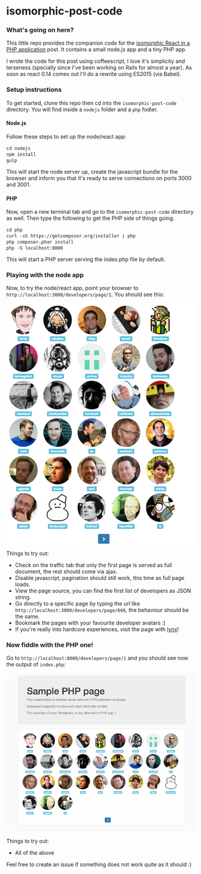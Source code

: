 # isomorphic-post-code

### What's going on here?
This little repo provides the companion code for the [isomorphic React in a PHP application](http://ericescalante.com/2015/06/07/isomorphic/) post. It contains a small node.js app and a tiny PHP app. 

I wrote the code for this post using coffeescript, I love it's simplicity and terseness (specially since I've been working on Rails for almost a year). As soon as react 0.14 comes out I'll do a rewrite using ES2015 (via Babel).

### Setup instructions
To get started, clone this repo then cd into the `isomorphic-post-code` directory. You will find inside a `nodejs` folder and a `php` fodler.
#### Node.js
Follow these steps to set up the node/react app:
``` 
cd nodejs
npm install
gulp
```
This will start the node server up, create the javascript bundle for the browser and inform you that it's ready to serve connections on ports 3000 and 3001.
#### PHP
Now, open a new terminal tab and go to the  `isomorphic-post-code` directory as well. Then type the following to get the PHP side of things going.
```
cd php
curl -sS https://getcomposer.org/installer | php
php composer.phar install
php -S localhost:8000
```
This will start a PHP server serving the index.php file by default.

### Playing with the node app
Now, to try the node/react app, point your browser to `http://localhost:3000/developers/page/1`. You should see this:

![Alt text](/screenshots/screenshot1.png?raw=true "node.js app")

Things to try out:
* Check on the traffic tab that only the first page is served as full document, the rest should come via ajax.
* Disable javascript, pagination should still work, this time as full page loads.
* View the page source, you can find the first list of developers as JSON string.
* Go directly to a specific page by typing the url like `http://localhost:3000/developers/page/666`, the behaviour should be the same.
* Bookmark the pages with your favourite developer avatars :)
* If you're really into hardcore experiences, visit the page with [lynx](http://lynx.browser.org/)!

### Now fiddle with the PHP one!
Go to `http://localhost:8000/developers/page/1` and you should see now the output of `index.php`:

![Alt text](/screenshots/screenshot2.png?raw=true "PHP app")

Things to try out:
* All of the above

Feel free to create an issue if something does not work quite as it should :)

